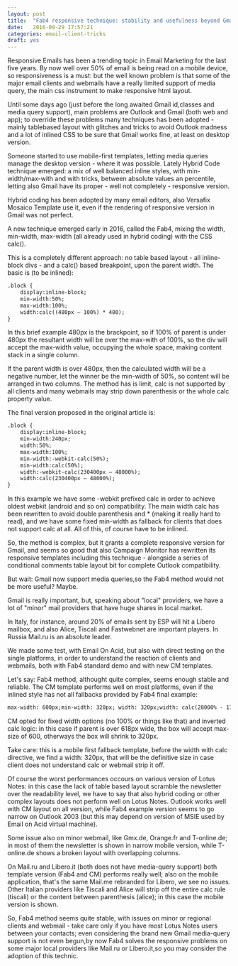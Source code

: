 ```yaml
---
layout: post
title:  "Fab4 responsive technique: stability and usefulness beyond Gmail"
date:   2016-09-29 17:57:21
categories: email-client-tricks
draft: yes
---
```

Responsive Emails has been a trending topic in Email Marketing for the last five years.
By now well over 50% of email is being read on a mobile device, so responsiveness is a must: but the well known problem is that some of the major email clients and webmails have a really limited support of media query, the main css instrument to make responsive html layout.

Until some days ago (just before the long awaited Gmail id,classes and media query support), main problems are Outlook and Gmail (both web and app); to override these problems many techniques has been adopted - mainly tablebased layout with glitches and tricks to avoid Outlook madness and a lot of inlined CSS to be sure that Gmail works fine, at least on desktop version.

Someone started to use mobile-first templates, letting media queries manage the desktop version - where it was possible.
Lately Hybrid Code technique emerged: a mix of well balanced inline styles, with min-width/max-with and with tricks, between absolute values an percentile, letting also Gmail have its proper - well not completely - responsive version.

Hybrid coding has been adopted by many email editors, also Versafix Mosaico Template use it, even if the rendering of responsive version in Gmail was not perfect.

A new technique emerged early in 2016, called the Fab4, mixing the width, min-width, max-width (all already used in hybrid coding) with the CSS calc().

This is a completely different approach: no table based layout - all inline-block divs - and a calc() based breakpoint, upon the parent width. 
The basic is (to be inlined):

```html
.block {
    display:inline-block;
    min-width:50%;
    max-width:100%;
    width:calc((480px — 100%) * 480);
}
```

In this brief example 480px is the brackpoint, so if 100% of parent is under 480px the resultant width will be over the max-with of 100%, so the div will accept the max-width value, occupying the whole space, making content stack in a single column.

If the parent width is over 480px, then the calculated width will be a negative number, let the winner be the min-width of 50%, so content will be arranged in two columns.
The method has is limit, calc is not supported by all clients and many webmails may strip down parenthesis or the whole calc property value.

The final version proposed in the original article is:

```html
.block {
    display:inline-block;
    min-width:240px;
    width:50%;
    max-width:100%;
    min-width:-webkit-calc(50%);
    min-width:calc(50%);
    width:-webkit-calc(230400px — 48000%);
    width:calc(230400px — 48000%);
}
```

In this example we have some -webkit prefixed calc in order to achieve oldest webkit (android and so on) compatibility. The main width calc has been rewritten to avoid double parenthesis and * (making it really hard to read), and we have some fixed min-width as fallback for clients that does not support calc at all. All of this, of course have to be inlined.

So, the method is complex, but it grants a complete responsive version for Gmail, and seems so good that also Campaign Monitor has rewritten its responsive templates including this technique - alongside a series of conditional comments table layout bit for complete Outlook compatibility. 

But wait: Gmail now support media queries,so the Fab4 method would not be more useful? 
Maybe. 

Gmail is really important, but, speaking about "local" providers, we have a lot of "minor" mail providers that have huge shares in local market.

In Italy, for instance, around 20% of emails sent by ESP will hit a Libero mailbox, and also Alice, Tiscali and Fastwebnet are important players. In Russia Mail.ru is an absolute leader.

We made some test, with Email On Acid, but also with direct testing on the single platforms, in order to understand the reaction of clients and webmails, both with Fab4 standard demo and with new CM templates.

Let's say: Fab4 method, althought quite complex, seems enough stable and reliable. 
The CM template performs well on most platforms, even if the inlined style has not all fallbacks provided by Fab4 final example:

```html
max-width: 600px;min-width: 320px; width: 320px;width: calc(28000% - 173000px);
```
CM opted for fixed width options (no 100% or things like that) and inverted calc logic: in this case if parent is over 618px wide, the box will accept max-size of 600, otherways the box will shrink to 320px.

Take care: this is a mobile first fallback template, before the width with calc directive, we find a width: 320px, that will be the definitive size in case client does not understand calc or webmail strip it off.

Of course the worst performances occours on various version of Lotus Notes: in this case the lack of table based layout scramble the newsletter over the readability level, we have to say that also hybrid coding or other complex layouts does not perform well on Lotus Notes. Outlook works well with CM layout on all version, while Fab4 example version seems to go narrow on Outlook 2003 (but this may depend on version of MSIE used by Email on Acid virtual machine). 

Some issue also on minor webmail, like Gmx.de, Orange.fr and T-online.de; in most of them the newsletter is shown in narrow mobile version, while T-online.de shows a broken layout with overlapping columns.

On Mail.ru and Libero.it (both does not have media-query support) both template version (Fab4 and CM) performs really well; also on the mobile application, that's the same Mail.me rebranded for Libero, we see no issues. Other Italian providers like Tiscali and Alice will strip off the entire calc rule (tiscali) or the content between parenthesis (alice); in this case the mobile version is shown.

So, Fab4 method seems quite stable, with issues on minor or regional clients and webmail - take care only if you have most Lotus Notes users between your contacts; even considering the brand new Gmail media-query support is not even begun,by now Fab4 solves the responsive problems on some major local providers like Mail.ru or Libero.it,so you may consider the adoption of this technic. 
